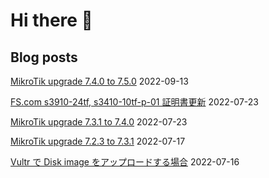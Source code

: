 # Hi there 👋

## Blog posts
<!-- BLOG-POST-LIST:START -->
[MikroTik upgrade 7.4.0 to 7.5.0](https://blog.aoya6i.com/mikrotik-upgrade-740-to-750)
2022-09-13

[FS.com s3910-24tf, s3410-10tf-p-01 証明書更新](https://blog.aoya6i.com/fscom-s3910-24tf-s3410-10tf-p-01-certificate-update-from-2022)
2022-07-23

[MikroTik upgrade 7.3.1 to 7.4.0](https://blog.aoya6i.com/mikrotik-upgrade-731-to-740)
2022-07-23

[MikroTik upgrade 7.2.3 to 7.3.1](https://blog.aoya6i.com/mikrotik-crs310-1g-5s-4sin-upgrade-723-to-731)
2022-07-17

[Vultr で Disk image をアップロードする場合](https://blog.aoya6i.com/vultr-disk-image-to-qcow2-convert-and-upload)
2022-07-16
<!-- BLOG-POST-LIST:END -->
